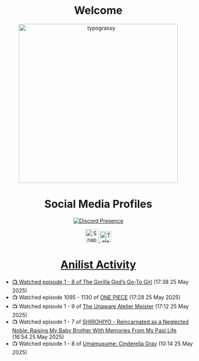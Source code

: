 <div align="center">

# Welcome
<a href="https://github.com/kawarimidoll/typograssy">
    <img alt="typograssy" src="https://typograssy.deno.dev/api?text=%E3%82%88%E3%81%86%E3%81%93%E3%81%9D%E3%81%BF%E3%81%AA%E3%81%95%E3%82%93%20-%20Sheby--&&l0=none&l1=82d9d0&l2=027353&l3=038c4c&l4=01402e&bg=none&frame=none&speed=100&comment=" width="421.99">
</a>

</div>

<div align="center">

# Social Media Profiles

[![Discord Presence](https://lanyard.cnrad.dev/api/612532963938271232)](https://discord.com/users/612532963938271232)


<a href="https://www.snapchat.com/add/a.sheby" title="Snapchat Profile">
    <img src="https://www.freepnglogos.com/uploads/snapchat-logo-png-0.png" width="35" alt="Snapchat Logo" />


<a href="https://t.me/ASheby" title="Telegram Profile">
    <img src="https://www.freepnglogos.com/uploads/telegram-logo-png-0.png" width="30" alt="Telegram Logo" />


</div>

<div align="center">

# Anilist Activity

</div>

<!-- ANILIST_ACTIVITY:start -->

-   📺 Watched episode 1 - 8 of [The Gorilla God’s Go-To Girl](https://anilist.co/anime/182060) (17:38 25 May 2025)
-   📺 Watched episode 1095 - 1130 of [ONE PIECE](https://anilist.co/anime/21) (17:28 25 May 2025)
-   📺 Watched episode 1 - 9 of [The Unaware Atelier Meister](https://anilist.co/anime/183133) (17:12 25 May 2025)
-   📺 Watched episode 1 - 7 of [SHIROHIYO - Reincarnated as a Neglected Noble: Raising My Baby Brother With Memories From My Past Life](https://anilist.co/anime/179541) (16:54 25 May 2025)
-   📺 Watched episode 1 - 8 of [Umamusume: Cinderella Gray](https://anilist.co/anime/180516) (10:14 25 May 2025)

<!-- ANILIST_ACTIVITY:end -->
